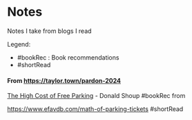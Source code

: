 # Notes

Notes I take from blogs I read

Legend:
- #bookRec : Book recommendations
- #shortRead

#### From <https://taylor.town/pardon-2024>

[The High Cost of Free Parking](https://en.wikipedia.org/wiki/The_High_Cost_of_Free_Parking) - Donald Shoup #bookRec from 

<https://www.efavdb.com/math-of-parking-tickets> #shortRead


